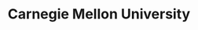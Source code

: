 ---
title: "Carnegie Mellon University"
position: "Research Associate"
collection: experience
startdate: 2023-05-08 00:00
enddate: 2024-01-01 00:00
work:
hidden: true # don't count this post in blog pagination
---